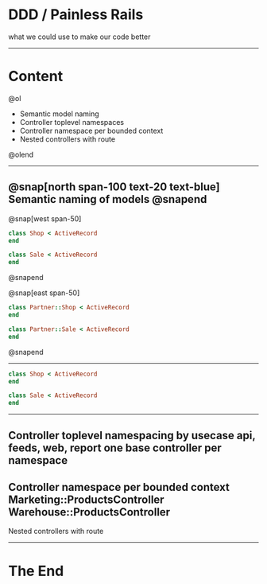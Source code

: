 # DDD / Painless Rails

what we could use to make our code better

---

# Content

@ol

- Semantic model naming
- Controller toplevel namespaces
- Controller namespace per bounded context
- Nested controllers with route

@olend

---

@snap[north span-100 text-20 text-blue]
Semantic naming of models
@snapend
---
@snap[west span-50]
```ruby
class Shop < ActiveRecord
end

class Sale < ActiveRecord
end
```
@snapend

@snap[east span-50]
```ruby
class Partner::Shop < ActiveRecord
end

class Partner::Sale < ActiveRecord
end
```
@snapend

---
```ruby
class Shop < ActiveRecord
end

class Sale < ActiveRecord
end
```
---
Controller toplevel namespacing by usecase
api, feeds, web, report
one base controller per namespace
---
Controller namespace per bounded context
Marketing::ProductsController
Warehouse::ProductsController
---
Nested controllers with route

---
# __The End__
